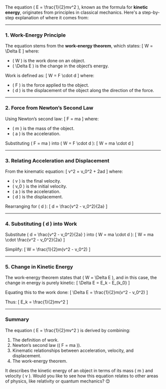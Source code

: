 The equation \( E = \frac{1}{2}mv^2 \), known as the formula for **kinetic energy**, originates from principles in classical mechanics. Here's a step-by-step explanation of where it comes from:

---

### **1. Work-Energy Principle**
The equation stems from the **work-energy theorem**, which states:
\[
W = \Delta E
\]
where:
- \( W \) is the work done on an object.
- \( \Delta E \) is the change in the object’s energy.

Work is defined as:
\[
W = F \cdot d
\]
where:
- \( F \) is the force applied to the object.
- \( d \) is the displacement of the object along the direction of the force.

---

### **2. Force from Newton’s Second Law**
Using Newton’s second law:
\[
F = ma
\]
where:
- \( m \) is the mass of the object.
- \( a \) is the acceleration.

Substituting \( F = ma \) into \( W = F \cdot d \):
\[
W = ma \cdot d
\]

---

### **3. Relating Acceleration and Displacement**
From the kinematic equation:
\[
v^2 = v_0^2 + 2ad
\]
where:
- \( v \) is the final velocity.
- \( v_0 \) is the initial velocity.
- \( a \) is the acceleration.
- \( d \) is the displacement.

Rearranging for \( d \):
\[
d = \frac{v^2 - v_0^2}{2a}
\]

---

### **4. Substituting \( d \) into Work**
Substitute \( d = \frac{v^2 - v_0^2}{2a} \) into \( W = ma \cdot d \):
\[
W = ma \cdot \frac{v^2 - v_0^2}{2a}
\]

Simplify:
\[
W = \frac{1}{2}m(v^2 - v_0^2)
\]

---

### **5. Change in Kinetic Energy**
The work-energy theorem states that \( W = \Delta E \), and in this case, the change in energy is purely kinetic:
\[
\Delta E = E_k - E_{k_0}
\]

Equating this to the work done:
\[
\Delta E = \frac{1}{2}m(v^2 - v_0^2)
\]

Thus:
\[
E_k = \frac{1}{2}mv^2
\]

---

### **Summary**
The equation \( E = \frac{1}{2}mv^2 \) is derived by combining:
1. The definition of work.
2. Newton’s second law (\( F = ma \)).
3. Kinematic relationships between acceleration, velocity, and displacement.
4. The work-energy theorem.

It describes the kinetic energy of an object in terms of its mass \( m \) and velocity \( v \). Would you like to see how this equation relates to other areas of physics, like relativity or quantum mechanics? 😊

